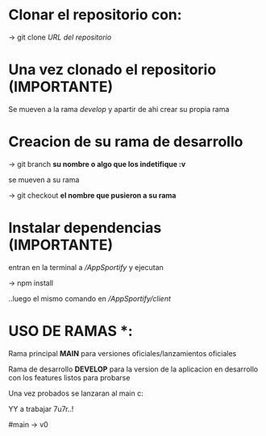 # Clonar el repositorio con:

-> git clone *URL del repositorio*

# Una vez clonado el repositorio (IMPORTANTE)

Se mueven a la rama *develop* y apartir de ahi crear su propia rama

# Creacion de su rama de desarrollo 

-> git branch **su nombre o algo que los indetifique :v**

se mueven a su rama

-> git checkout **el nombre que pusieron a su rama**

# Instalar dependencias (IMPORTANTE)

entran en la terminal a _/AppSportify_ y ejecutan

-> npm install

..luego el mismo comando en _/AppSportify/client_

# USO DE RAMAS *:

Rama principal **MAIN** para versiones oficiales/lanzamientos oficiales

Rama de desarrollo **DEVELOP** para la version de la aplicacion en desarrollo con los features listos para probarse

Una vez probados se lanzaran al main c:

YY a trabajar 7u7r..!
















#main -> v0